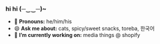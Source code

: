 ### hi hi (─‿‿─)~
- 🌱 __Pronouns:__ he/him/his
- 😄 __Ask me about:__ cats, spicy/sweet snacks, toreba, 한국어
- 🔭 __I’m currently working on:__ media things @ shopify

<!--
**nwgreenl/nwgreenl** is a ✨ _special_ ✨ repository because its `README.md` (this file) appears on your GitHub profile.

Here are some ideas to get you started:

- 🔭 I’m currently working on ...
- 🌱 I’m currently learning ...
- 👯 I’m looking to collaborate on ...
- 🤔 I’m looking for help with ...
- 💬 Ask me about ...
- 📫 How to reach me: ...
- 😄 Pronouns: ...
- ⚡ Fun fact: ...
-->
